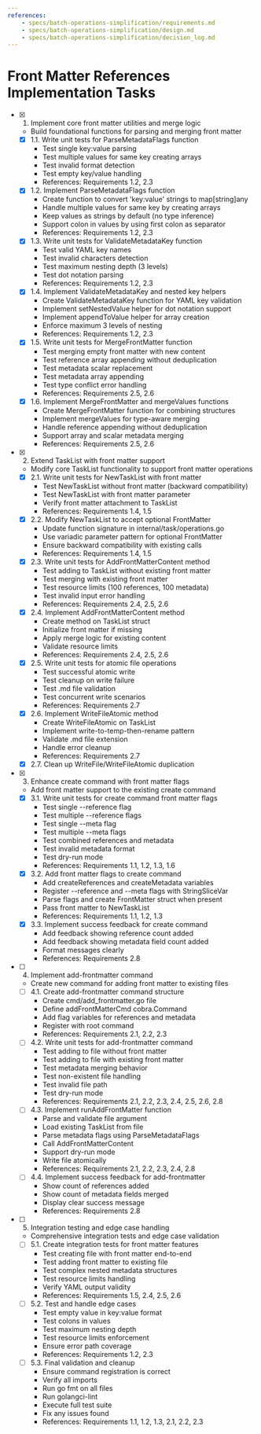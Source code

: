 ```yaml
---
references:
    - specs/batch-operations-simplification/requirements.md
    - specs/batch-operations-simplification/design.md
    - specs/batch-operations-simplification/decision_log.md
---
```

# Front Matter References Implementation Tasks

- [x] 1. Implement core front matter utilities and merge logic
  - Build foundational functions for parsing and merging front matter
  - [x] 1.1. Write unit tests for ParseMetadataFlags function
    - Test single key:value parsing
    - Test multiple values for same key creating arrays
    - Test invalid format detection
    - Test empty key/value handling
    - References: Requirements 1.2, 2.3
  - [x] 1.2. Implement ParseMetadataFlags function
    - Create function to convert 'key:value' strings to map[string]any
    - Handle multiple values for same key by creating arrays
    - Keep values as strings by default (no type inference)
    - Support colon in values by using first colon as separator
    - References: Requirements 1.2, 2.3
  - [x] 1.3. Write unit tests for ValidateMetadataKey function
    - Test valid YAML key names
    - Test invalid characters detection
    - Test maximum nesting depth (3 levels)
    - Test dot notation parsing
    - References: Requirements 1.2, 2.3
  - [x] 1.4. Implement ValidateMetadataKey and nested key helpers
    - Create ValidateMetadataKey function for YAML key validation
    - Implement setNestedValue helper for dot notation support
    - Implement appendToValue helper for array creation
    - Enforce maximum 3 levels of nesting
    - References: Requirements 1.2, 2.3
  - [x] 1.5. Write unit tests for MergeFrontMatter function
    - Test merging empty front matter with new content
    - Test reference array appending without deduplication
    - Test metadata scalar replacement
    - Test metadata array appending
    - Test type conflict error handling
    - References: Requirements 2.5, 2.6
  - [x] 1.6. Implement MergeFrontMatter and mergeValues functions
    - Create MergeFrontMatter function for combining structures
    - Implement mergeValues for type-aware merging
    - Handle reference appending without deduplication
    - Support array and scalar metadata merging
    - References: Requirements 2.5, 2.6
- [x] 2. Extend TaskList with front matter support
  - Modify core TaskList functionality to support front matter operations
  - [x] 2.1. Write unit tests for NewTaskList with front matter
    - Test NewTaskList without front matter (backward compatibility)
    - Test NewTaskList with front matter parameter
    - Verify front matter attachment to TaskList
    - References: Requirements 1.4, 1.5
  - [x] 2.2. Modify NewTaskList to accept optional FrontMatter
    - Update function signature in internal/task/operations.go
    - Use variadic parameter pattern for optional FrontMatter
    - Ensure backward compatibility with existing calls
    - References: Requirements 1.4, 1.5
  - [x] 2.3. Write unit tests for AddFrontMatterContent method
    - Test adding to TaskList without existing front matter
    - Test merging with existing front matter
    - Test resource limits (100 references, 100 metadata)
    - Test invalid input error handling
    - References: Requirements 2.4, 2.5, 2.6
  - [x] 2.4. Implement AddFrontMatterContent method
    - Create method on TaskList struct
    - Initialize front matter if missing
    - Apply merge logic for existing content
    - Validate resource limits
    - References: Requirements 2.4, 2.5, 2.6
  - [x] 2.5. Write unit tests for atomic file operations
    - Test successful atomic write
    - Test cleanup on write failure
    - Test .md file validation
    - Test concurrent write scenarios
    - References: Requirements 2.7
  - [x] 2.6. Implement WriteFileAtomic method
    - Create WriteFileAtomic on TaskList
    - Implement write-to-temp-then-rename pattern
    - Validate .md file extension
    - Handle error cleanup
    - References: Requirements 2.7
  - [x] 2.7. Clean up WriteFile/WriteFileAtomic duplication
- [x] 3. Enhance create command with front matter flags
  - Add front matter support to the existing create command
  - [x] 3.1. Write unit tests for create command front matter flags
    - Test single --reference flag
    - Test multiple --reference flags
    - Test single --meta flag
    - Test multiple --meta flags
    - Test combined references and metadata
    - Test invalid metadata format
    - Test dry-run mode
    - References: Requirements 1.1, 1.2, 1.3, 1.6
  - [x] 3.2. Add front matter flags to create command
    - Add createReferences and createMetadata variables
    - Register --reference and --meta flags with StringSliceVar
    - Parse flags and create FrontMatter struct when present
    - Pass front matter to NewTaskList
    - References: Requirements 1.1, 1.2, 1.3
  - [x] 3.3. Implement success feedback for create command
    - Add feedback showing reference count added
    - Add feedback showing metadata field count added
    - Format messages clearly
    - References: Requirements 2.8
- [ ] 4. Implement add-frontmatter command
  - Create new command for adding front matter to existing files
  - [ ] 4.1. Create add-frontmatter command structure
    - Create cmd/add_frontmatter.go file
    - Define addFrontMatterCmd cobra.Command
    - Add flag variables for references and metadata
    - Register with root command
    - References: Requirements 2.1, 2.2, 2.3
  - [ ] 4.2. Write unit tests for add-frontmatter command
    - Test adding to file without front matter
    - Test adding to file with existing front matter
    - Test metadata merging behavior
    - Test non-existent file handling
    - Test invalid file path
    - Test dry-run mode
    - References: Requirements 2.1, 2.2, 2.3, 2.4, 2.5, 2.6, 2.8
  - [ ] 4.3. Implement runAddFrontMatter function
    - Parse and validate file argument
    - Load existing TaskList from file
    - Parse metadata flags using ParseMetadataFlags
    - Call AddFrontMatterContent
    - Support dry-run mode
    - Write file atomically
    - References: Requirements 2.1, 2.2, 2.3, 2.4, 2.8
  - [ ] 4.4. Implement success feedback for add-frontmatter
    - Show count of references added
    - Show count of metadata fields merged
    - Display clear success message
    - References: Requirements 2.8
- [ ] 5. Integration testing and edge case handling
  - Comprehensive integration tests and edge case validation
  - [ ] 5.1. Create integration tests for front matter features
    - Test creating file with front matter end-to-end
    - Test adding front matter to existing file
    - Test complex nested metadata structures
    - Test resource limits handling
    - Verify YAML output validity
    - References: Requirements 1.5, 2.4, 2.5, 2.6
  - [ ] 5.2. Test and handle edge cases
    - Test empty value in key:value format
    - Test colons in values
    - Test maximum nesting depth
    - Test resource limits enforcement
    - Ensure error path coverage
    - References: Requirements 1.2, 2.3
  - [ ] 5.3. Final validation and cleanup
    - Ensure command registration is correct
    - Verify all imports
    - Run go fmt on all files
    - Run golangci-lint
    - Execute full test suite
    - Fix any issues found
    - References: Requirements 1.1, 1.2, 1.3, 2.1, 2.2, 2.3
